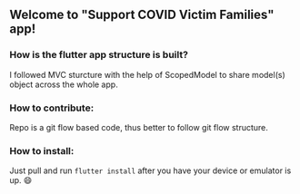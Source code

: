 ## Welcome to "Support COVID Victim Families" app!

### How is the flutter app structure is built?
I followed MVC sturcture with the help of ScopedModel to share model(s) object across the whole app.
### How to contribute:
Repo is a git flow based code, thus better to follow git flow structure.
### How to install:
Just pull and run `flutter install` after you have your device or emulator is up. :smile: